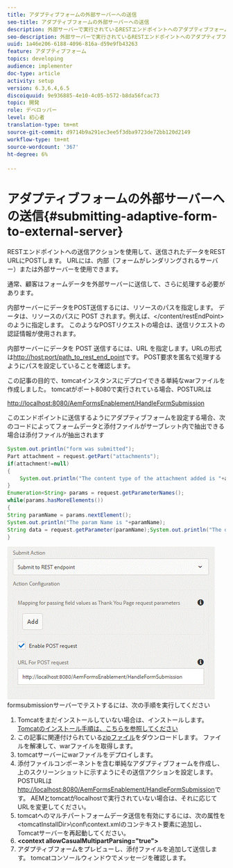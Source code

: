 ```yaml
---
title: アダプティブフォームの外部サーバーへの送信
seo-title: アダプティブフォームの外部サーバーへの送信
description: 外部サーバーで実行されているRESTエンドポイントへのアダプティブフォームの送信
seo-description: 外部サーバーで実行されているRESTエンドポイントへのアダプティブフォームの送信
uuid: 1a46e206-6188-4096-816a-d59e9fb43263
feature: アダプティブフォーム
topics: developing
audience: implementer
doc-type: article
activity: setup
version: 6.3,6.4,6.5
discoiquuid: 9e936885-4e10-4c05-b572-b8da56fcac73
topic: 開発
role: デベロッパー
level: 初心者
translation-type: tm+mt
source-git-commit: d9714b9a291ec3ee5f3dba9723de72bb120d2149
workflow-type: tm+mt
source-wordcount: '367'
ht-degree: 6%

---
```



# アダプティブフォームの外部サーバーへの送信{#submitting-adaptive-form-to-external-server}

RESTエンドポイントへの送信アクションを使用して、送信されたデータをREST URLにPOSTします。 URLには、内部（フォームがレンダリングされるサーバー）または外部サーバーを使用できます。

通常、顧客はフォームデータを外部サーバーに送信して、さらに処理する必要があります。

内部サーバーにデータをPOST送信するには、リソースのパスを指定します。 データは、リソースのパスに POST されます。例えば、&lt;/content/restEndPoint>のように指定します。 このようなPOSTリクエストの場合は、送信リクエストの認証情報が使用されます。

内部サーバーにデータを POST 送信するには、URL を指定します。URLの形式は<http://host:port/path_to_rest_end_point>です。 POST要求を匿名で処理するようにパスを設定していることを確認します。

この記事の目的で、tomcatインスタンスにデプロイできる単純なwarファイルを作成しました。 tomcatがポート8080で実行されている場合、POSTURLは

<http://localhost:8080/AemFormsEnablement/HandleFormSubmission>

このエンドポイントに送信するようにアダプティブフォームを設定する場合、次のコードによってフォームデータと添付ファイルがサーブレット内で抽出できる場合は添付ファイルが抽出されます

```java
System.out.println("form was submitted");
Part attachment = request.getPart("attachments");
if(attachment!=null)
{
    System.out.println("The content type of the attachment added is "+attachment.getContentType());
}
Enumeration<String> params = request.getParameterNames();
while(params.hasMoreElements())
{
String paramName = params.nextElement();
System.out.println("The param Name is "+paramName);
String data = request.getParameter(paramName);System.out.println("The data  is "+data);
}
```

![](assets/formsubmission.gif)
formsubmissionサーバーでテストするには、次の手順を実行してください

1. Tomcatをまだインストールしていない場合は、インストールします。 [Tomcatのインストール手順は、こちらを参照してください](https://helpx.adobe.com/experience-manager/kt/forms/using/preparing-datasource-for-form-data-model-tutorial-use.html)
1. この記事に関連付けられている[zipファイル](assets/aemformsenablement.zip)をダウンロードします。 ファイルを解凍して、warファイルを取得します。
1. tomcatサーバーにwarファイルをデプロイします。
1. 添付ファイルコンポーネントを含む単純なアダプティブフォームを作成し、上のスクリーンショットに示すようにその送信アクションを設定します。 POSTURLは<http://localhost:8080/AemFormsEnablement/HandleFormSubmission>です。 AEMとtomcatがlocalhostで実行されていない場合は、それに応じてURLを変更してください。
1. tomcatへのマルチパートフォームデータ送信を有効にするには、次の属性を&lt;tomcatInstallDir>\conf\context.xmlのコンテキスト要素に追加し、Tomcatサーバーを再起動してください。
1. **&lt;context allowCasualMultipartParsing=&quot;true&quot;>**
1. アダプティブフォームをプレビューし、添付ファイルを追加して送信します。 tomcatコンソールウィンドウでメッセージを確認します。

